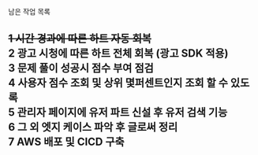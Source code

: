 남은 작업 목록

~~1 시간 경과에 따른 하트 자동 회복~~
<br/>
2 광고 시청에 따른 하트 전체 회복 (광고 SDK 적용)
<br/>
3 문제 풀이 성공시 점수 부여 점검
<br/>
4 사용자 점수 조회 및 상위 몇퍼센트인지 조회 할 수 있도록
<br/>
5 관리자 페이지에 유저 파트 신설 후 유저 검색 기능
<br/>
6 그 외 엣지 케이스 파악 후 글로써 정리
<br/>
7 AWS 배포 및 CICD 구축
---

